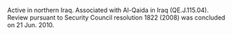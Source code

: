  Active in northern Iraq. Associated with Al-Qaida in Iraq (QE.J.115.04).
Review pursuant to Security Council resolution 1822 (2008) was concluded on 21 
Jun. 2010. 
